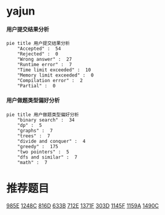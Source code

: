 # yajun

<!-- tabs:start -->



#### **用户提交结果分析**

```mermaid
pie title 用户提交结果分析
    "Accepted" :  54
    "Rejected" :  0
    "Wrong answer" :  27
    "Runtime error" :  7
    "Time limit exceeded" :  10
    "Memory limit exceeded" :  0
    "Compilation error" :  2
    "Partial" :  0
```

#### **用户做题类型偏好分析**

```mermaid
pie title 用户做题类型偏好分析
    "binary search" :  34
    "dp" :  5
    "graphs" :  7
    "trees" :  7
    "divide and conquer" :  4
    "greedy" :  175
    "two pointers" :  5
    "dfs and similar" :  7
    "math" :  7
```



<!-- tabs:end -->
# 推荐题目
[985E](https://codeforces.com/contest/985/problem/E)
[1248C](https://codeforces.com/contest/1248/problem/C)
[816D](https://codeforces.com/contest/816/problem/D)
[633B](https://codeforces.com/contest/633/problem/B)
[712E](https://codeforces.com/contest/712/problem/E)
[1371F](https://codeforces.com/contest/1371/problem/F)
[303D](https://codeforces.com/contest/303/problem/D)
[1145F](https://codeforces.com/contest/1145/problem/F)
[1159A](https://codeforces.com/contest/1159/problem/A)
[1490C](https://codeforces.com/contest/1490/problem/C)
